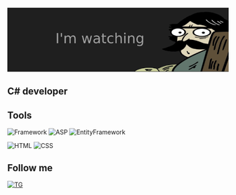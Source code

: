 ![Header](https://github.com/Alexey233/Alexey233/blob/main/assets/4beadaf7247e4954f7c80563e7eee0e4.rIGNy%20(1).png)


## C# developer



## Tools 
![Framework](https://img.shields.io/badge/-Framework-090909?style=for-the-badge&logo=.net&logoColor=11111)
![ASP](https://img.shields.io/badge/-ASP.NET-090909?style=for-the-badge&logo=.net&logoColor=d62929)
![EntityFramework](https://img.shields.io/badge/-EntityFramework-090909?style=for-the-badge&logo=e&logoColor=2c2c70)

![HTML](https://img.shields.io/badge/-HTML-090909?style=for-the-badge&logo=html&logoColor=2c2c70)
![CSS](https://img.shields.io/badge/-CSS-090909?style=for-the-badge&logo=css&logoColor=2c2c70)

## Follow me
[![TG](https://img.shields.io/badge/-telegram-090909?style=for-the-badge&logo=telegram&logoColor)](https://t.me/alexey2243)



